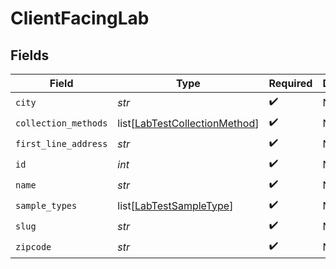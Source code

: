 # ClientFacingLab


## Fields

| Field                                                                           | Type                                                                            | Required                                                                        | Description                                                                     |
| ------------------------------------------------------------------------------- | ------------------------------------------------------------------------------- | ------------------------------------------------------------------------------- | ------------------------------------------------------------------------------- |
| `city`                                                                          | *str*                                                                           | :heavy_check_mark:                                                              | N/A                                                                             |
| `collection_methods`                                                            | list[[LabTestCollectionMethod](../../models/shared/labtestcollectionmethod.md)] | :heavy_check_mark:                                                              | N/A                                                                             |
| `first_line_address`                                                            | *str*                                                                           | :heavy_check_mark:                                                              | N/A                                                                             |
| `id`                                                                            | *int*                                                                           | :heavy_check_mark:                                                              | N/A                                                                             |
| `name`                                                                          | *str*                                                                           | :heavy_check_mark:                                                              | N/A                                                                             |
| `sample_types`                                                                  | list[[LabTestSampleType](../../models/shared/labtestsampletype.md)]             | :heavy_check_mark:                                                              | N/A                                                                             |
| `slug`                                                                          | *str*                                                                           | :heavy_check_mark:                                                              | N/A                                                                             |
| `zipcode`                                                                       | *str*                                                                           | :heavy_check_mark:                                                              | N/A                                                                             |